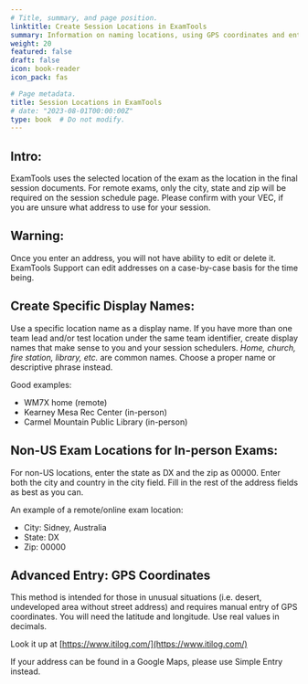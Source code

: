 ```yaml
---
# Title, summary, and page position.
linktitle: Create Session Locations in ExamTools
summary: Information on naming locations, using GPS coordinates and entering foreign addresses.
weight: 20
featured: false
draft: false
icon: book-reader
icon_pack: fas

# Page metadata.
title: Session Locations in ExamTools
# date: "2023-08-01T00:00:00Z"
type: book  # Do not modify.
---
```


## Intro:

ExamTools uses the selected location of the exam as the location in the final session documents.  For remote exams, only the city, state and zip will be required on the session schedule page.  Please confirm with your VEC, if you are unsure what address to use for your session.

## Warning:

Once you enter an address, you will not have ability to edit or delete it. ExamTools Support can edit addresses on a case-by-case basis for the time being.

## Create Specific Display Names:

Use a specific location name as a display name.  If you have more than one team lead and/or test location under the same team identifier, create display names that make sense to you and your session schedulers. *Home, church, fire station, library, etc.* are common names.  Choose a proper name or descriptive phrase instead.

Good examples:  

* WM7X home (remote)
* Kearney Mesa Rec Center (in-person) 
* Carmel Mountain Public Library (in-person)
 
## Non-US Exam Locations for In-person Exams: 
 
For non-US locations, enter the state as DX and the zip as 00000.  Enter both the city and country in the city field.  Fill in the rest of the address fields as best as you can.

An example of a remote/online exam location:  

* City: Sidney, Australia 
* State: DX 
* Zip: 00000

## Advanced Entry: GPS Coordinates
 
This method is intended for those in unusual situations (i.e. desert, undeveloped area without street address) and requires manual entry of GPS coordinates. You will need the latitude and longitude.  Use real values in decimals.

Look it up at [https://www.itilog.com/](https://www.itilog.com/)

If your address can be found in a Google Maps, please use Simple Entry instead.
